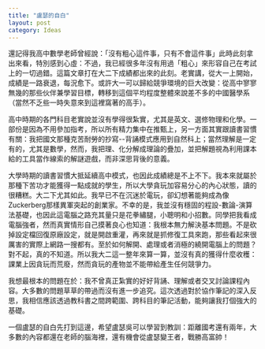 ```yaml
---
title: "盧瑟的自白"
layout: post
category: Ideas
---
```

還記得我高中數學老師曾經說：「沒有粗心這件事，只有不會這件事」此時此刻拿出來看，特別感到心虛：不過，我已經很多年沒有用過「粗心」來形容自己在考試上的一切過錯。這篇文章打在大二下成績都出來的此刻。老實講，從大一上開始，成績是一路衰退，每況愈下。或許大一可以歸給競爭環境的巨大改變：從高中寥寥無幾的那些伙伴兼學習目標，轉移到這個平均程度整體來說差不多的中國醫學系（當然不乏些一時失意來到這裡窩著的高手）。

高中時期的各門科目老實說並沒有學得很紮實，尤其是英文、選修物理和化學。一部份是因為不用參加指考，所以所有精力集中在推甄上，另一方面其實跟讀書習慣有關：我把國文那種克苦耐勞的抄寫--背誦模式應用到自然科上；當然理解是一定有的，尤其是數學，然而，我把理、化分解成理論的疊加，並把解題視為利用課本給的工具當作線索的解謎遊戲，而非深思背後的意義。

大學時期的讀書習慣大抵延續高中模式，也因此成績總是不上不下。我本來就屬於那種下苦功才能獲得一點成就的學生，所以大學貪玩加容易分心的內心狀態，讀的很糟糕。大二下尤其如此。我早已不在沉迷於電玩，卻幻想著能夠成為像Zuckerberg那樣異軍突起的創業家。不幸的是，我並沒有穩固的程設-數論-演算法基礎，也因此這電腦之路充其量只是花拳繡腿，小聰明和小招數。同學把我看成電腦強者，然而真實情形自己摸著良心也知道：我根本無力解決基本問題。不是砍掉設定檔回復原廠設定，就是開啟重灌，再來就是抓修復工具來跑，那些看起來很厲害的實際上網路一搜都有。至於如何解開、處理或者消極的繞開電腦上的問題？對不起，真的不知道。所以我大二這一整年來算一算，並沒有真的獲得什麼收穫：課業上因貪玩而荒廢，然而貪玩的產物並不能帶給產生任何競爭力。

我想最根本的問題在於：我不曾真正紮實的好好背誦、理解或者交叉討論課程內容。大多數的問題草草的帶過而沒有進一步追究。這次透過對於協作筆記的深入反思，我相信應該透過教科書之間跨範圍、跨科目的筆記活動，能夠讓我打個強大的基礎。

一個盧瑟的自白先打到這邊，希望盧瑟吳可以學習到教訓：距離國考還有兩年，大多數的內容都還在老師的腦海裡，還有機會從盧瑟變王者，戰勝高富帥！
